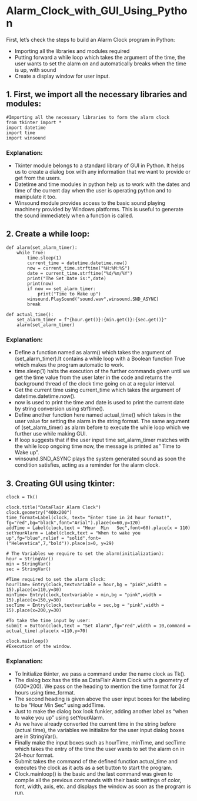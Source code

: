 # Alarm_Clock_with_GUI_Using_Python

First, let’s check the steps to build an Alarm Clock program in Python:

- Importing all the libraries and modules required
- Putting forward a while loop which takes the argument of the time, the user wants to set the alarm on and automatically breaks when the time is up, with sound
- Create a display window for user input.

## 1. First, we import all the necessary libraries and modules:
```
#Importing all the necessary libraries to form the alarm clock
from tkinter import * 
import datetime 
import time 
import winsound 
 ```
 
 ### Explanation:

- Tkinter module belongs to a standard library of GUI in Python. It helps us to create a dialog box with any information that we want to provide or get from the users.
- Datetime and time modules in python help us to work with the dates and time of the current day when the user is operating python and to manipulate it too.
- Winsound module provides access to the basic sound playing machinery provided by Windows platforms. This is useful to generate the sound immediately when a function is called.

## 2. Create a while loop:
```
def alarm(set_alarm_timer):
    while True:
        time.sleep(1)
        current_time = datetime.datetime.now()
        now = current_time.strftime("%H:%M:%S")
        date = current_time.strftime("%d/%m/%Y")
        print("The Set Date is:",date)
        print(now)
        if now == set_alarm_timer:
            print("Time to Wake up")
        winsound.PlaySound("sound.wav",winsound.SND_ASYNC)
        break

def actual_time():
    set_alarm_timer = f"{hour.get()}:{min.get()}:{sec.get()}"
    alarm(set_alarm_timer)
```

### Explanation:

- Define a function named as alarm() which takes the argument of (set_alarm_timer).It contains a while loop with a Boolean function True which makes the program automatic to work.
- time.sleep(1) halts the execution of the further commands given until we get the time value from the user later in the code and returns the background thread of the clock time going on at a regular interval.
- Get the current time using current_time which takes the argument of datetime.datetime.now().
- now is used to print the time and date is used to print the current date by string conversion using strftime().
- Define another function here named actual_time() which takes in the user value for setting the alarm in the string format. The same argument of (set_alarm_timer) as alarm before to execute the while loop which we further use while making GUI.
- If loop suggests that if the user input time set_alarm_timer matches with the while loop ongoing time now, the message is printed as” Time to Wake up”.
- winsound.SND_ASYNC plays the system generated sound as soon the condition satisfies, acting as a reminder for the alarm clock.


## 3. Creating GUI using tkinter:
``` 
clock = Tk()

clock.title("DataFlair Alarm Clock")
clock.geometry("400x200")
time_format=Label(clock, text= "Enter time in 24 hour format!", fg="red",bg="black",font="Arial").place(x=60,y=120)
addTime = Label(clock,text = "Hour  Min   Sec",font=60).place(x = 110)
setYourAlarm = Label(clock,text = "When to wake you up",fg="blue",relief = "solid",font=("Helevetica",7,"bold")).place(x=0, y=29)

# The Variables we require to set the alarm(initialization):
hour = StringVar()
min = StringVar()
sec = StringVar()

#Time required to set the alarm clock:
hourTime= Entry(clock,textvariable = hour,bg = "pink",width = 15).place(x=110,y=30)
minTime= Entry(clock,textvariable = min,bg = "pink",width = 15).place(x=150,y=30)
secTime = Entry(clock,textvariable = sec,bg = "pink",width = 15).place(x=200,y=30)

#To take the time input by user:
submit = Button(clock,text = "Set Alarm",fg="red",width = 10,command = actual_time).place(x =110,y=70)

clock.mainloop()
#Execution of the window.
```

### Explanation:

- To Initialize tkinter, we pass a command under the name clock as Tk().
- The dialog box has the title as DataFlair Alarm Clock with a geometry of (400*200). We pass on the heading to mention the time format for 24 hours using time_format.
- The second heading is given above the user input boxes for the labeling to be “Hour Min Sec” using addTime.
- Just to make the dialog box look funkier, adding another label as “when to wake you up” using setYourAlarm.
- As we have already converted the current time in the string before (actual time), the variables we initialize for the user input dialog boxes are in StringVar().
- Finally make the input boxes such as hourTime, minTime, and secTime which takes the entry of the time the user wants to set the alarm on in 24-hour format.
- Submit takes the command of the defined function actual_time and executes the clock as it acts as a set button to start the program.
- Clock.mainloop() is the basic and the last command was given to compile all the previous commands with their basic settings of color, font, width, axis, etc. and displays the window as soon as the program is run.
